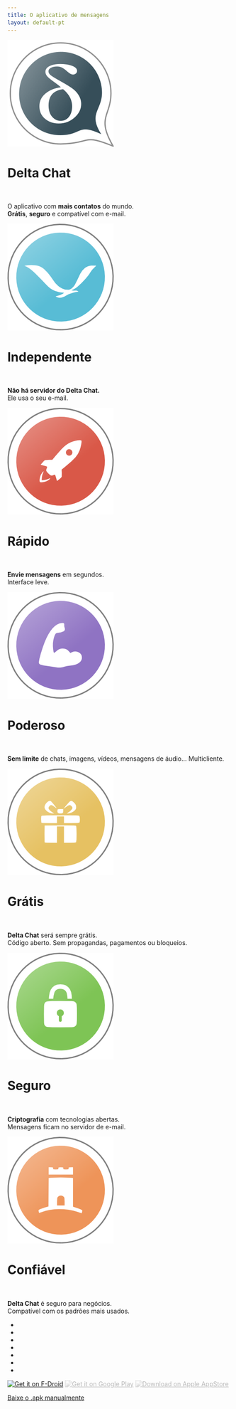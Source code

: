 ```yaml
---
title: O aplicativo de mensagens
layout: default-pt
---
```


<!-- The content slider must have exactly 7 pages! -->
<!-- START OF CONTENT SLIDER -->
<link rel="stylesheet" property="stylesheet" href="../layout/content-slider.css" type="text/css" />
<div id="contentContainer"><div id="contentWrapper">

<div>
   <img src="../assets/home/intro1.png" alt="" />
   <h1>Delta Chat</h1>
   <p>O aplicativo com <b>mais contatos</b> do mundo. <br/> <b>Grátis</b>, <b>seguro</b> e compatível com e-mail.</p>
</div>

<div>
   <img src="../assets/home/intro2.png" alt="" />
   <h1>Independente</h1>
   <!-- <p><b>Sem novas dependências</b> a serviços. O aplicativo usa o seu e-mail.</p> -->
   <p><b>Não há servidor do Delta Chat.</b> <br/> Ele usa o seu e-mail.</p>
</div>

<div>
   <img src="../assets/home/intro3.png" alt="" />
   <h1>Rápido</h1>
   <p><b>Envie mensagens</b> em segundos. <br/> Interface leve.</p>
</div>

<div>
   <img src="../assets/home/intro4.png" alt="" />
   <h1>Poderoso</h1>
   <p><b>Sem limite</b> de chats, imagens, vídeos, mensagens de áudio... Multicliente.</p>
</div>

<div>
   <img src="../assets/home/intro5.png" alt="" />
   <h1>Grátis</h1>
   <p><b>Delta Chat</b> será sempre grátis. <br/> Código aberto. Sem propagandas, pagamentos ou bloqueios.</p>
</div>

<div>
   <img src="../assets/home/intro6.png" alt="" />
   <h1>Seguro</h1>
   <p><b>Criptografia</b> com tecnologias abertas. <br/> Mensagens ficam no servidor de e-mail.</p>
</div>

<div>
   <img src="../assets/home/intro7.png" alt="" />
   <h1>Confiável</h1>
   <p><b>Delta Chat</b> é seguro para negócios.  <br/> Compatível com os padrões mais usados.</p>
</div>

</div></div>

<div id="navLinks">
  <ul>
    <li class="itemLinks" data-pos="0"></li>
    <li class="itemLinks" data-pos="1"></li>
    <li class="itemLinks" data-pos="2"></li>
    <li class="itemLinks" data-pos="3"></li>
    <li class="itemLinks" data-pos="4"></li>
    <li class="itemLinks" data-pos="5"></li>
    <li class="itemLinks" data-pos="6"></li>
  </ul>
</div>
<script src="../layout/content-slider.js"></script>
<!-- END OF CONTENT SLIDER -->

[<img src="../assets/home/get-it-on-fdroid.png" alt="Get it on F-Droid" width="200" />](download)
[<img src="../assets/home/get-it-on-gplay.png" alt="Get it on Google Play" width="200" style="filter: opacity(.3) grayscale(1);" />](download)
[<img src="../assets/home/get-it-on-ios.png" alt="Download on Apple AppStore" width="200" style="filter: opacity(.3) grayscale(1);" />](download)

[Baixe o .apk manualmente](download)

